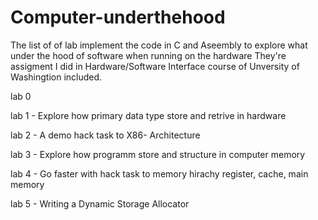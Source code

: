 # Computer-underthehood
The list of of lab implement the code in C and Aseembly to explore what under the hood of software when running on the hardware
They're assigment I did in Hardware/Software Interface course of Unversity of Washingtion included.

lab 0

lab 1 - Explore how primary data type store and retrive in hardware 

lab 2 - A demo hack task to X86- Architecture

lab 3 - Explore how programm store and structure in computer memory

lab 4 - Go faster with hack task to memory hirachy register, cache, main memory

lab 5 - Writing a Dynamic Storage Allocator
